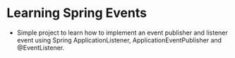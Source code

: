 # Learning Spring Events
* Simple project to learn how to implement an event publisher and listener event using Spring ApplicationListener, ApplicationEventPublisher and @EventListener.